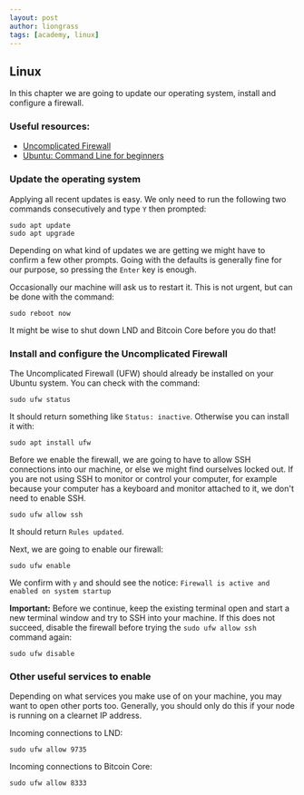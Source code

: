 ```yaml
---
layout: post
author: liongrass
tags: [academy, linux]
---
```


## Linux

In this chapter we are going to update our operating system, install and configure a firewall.

### Useful resources:

- [Uncomplicated Firewall](https://help.ubuntu.com/community/UFW)
- [Ubuntu: Command Line for beginners](https://ubuntu.com/tutorials/command-line-for-beginners#1-overview)

### Update the operating system

Applying all recent updates is easy. We only need to run the following two commands consecutively and type `Y` then prompted:

```shell
sudo apt update
sudo apt upgrade
```

Depending on what kind of updates we are getting we might have to confirm a few other prompts. Going with the defaults is generally fine for our purpose, so pressing the `Enter` key is enough.

Occasionally our machine will ask us to restart it. This is not urgent, but can be done with the command:

```shell
sudo reboot now
```

It might be wise to shut down LND and Bitcoin Core before you do that!


### Install and configure the Uncomplicated Firewall

The Uncomplicated Firewall (UFW) should already be installed on your Ubuntu system. You can check with the command:

```shell
sudo ufw status
```

It should return something like `Status: inactive`. Otherwise you can install it with:

```shell
sudo apt install ufw
```

Before we enable the firewall, we are going to have to allow SSH connections into our machine, or else we might find ourselves locked out. If you are not using SSH to monitor or control your computer, for example because your computer has a keyboard and monitor attached to it, we don't need to enable SSH.

```shell
sudo ufw allow ssh
```

It should return `Rules updated`.

Next, we are going to enable our firewall:

```shell
sudo ufw enable
```

We confirm with `y` and should see the notice: `Firewall is active and enabled on system startup`

**Important:** Before we continue, keep the existing terminal open and start a new terminal window and try to SSH into your machine. If this does not succeed, disable the firewall before trying the `sudo ufw allow ssh` command again:

```shell
sudo ufw disable
```

### Other useful services to enable

Depending on what services you make use of on your machine, you may want to open other ports too. Generally, you should only do this if your node is running on a clearnet IP address.

Incoming connections to LND:

```shell
sudo ufw allow 9735
```

Incoming connections to Bitcoin Core:

```shell
sudo ufw allow 8333
```
